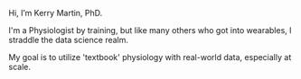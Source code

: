 Hi, I’m Kerry Martin, PhD. 

I'm a Physiologist by training, but like many others who got into wearables, I straddle the data science realm. 

My goal is to utilize 'textbook' physiology with real-world data, especially at scale. 
